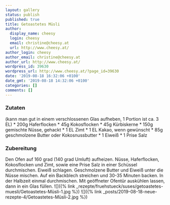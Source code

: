 ```yaml
---
layout: gallery
status: publish
published: true
title: Getoastetes Müsli
author:
  display_name: cheesy
  login: cheesy
  email: christine@cheesy.at
  url: http://www.cheesy.at/
author_login: cheesy
author_email: christine@cheesy.at
author_url: http://www.cheesy.at/
wordpress_id: 39630
wordpress_url: http://www.cheesy.at/?page_id=39630
date: '2019-08-18 16:32:06 +0100'
date_gmt: '2019-08-18 14:32:06 +0100'
categories: []
comments: []
---
```

### Zutaten
(kann man gut in einem verschlossenen Glas aufheben, 1 Portion ist ca. 3 EL)
\* 200g Haferflocken
\* 45g Kokosflocken
\* 45g Kürbiskerne
\* 150g gemischte Nüsse, gehackt
\* 1 EL Zimt
\* 1 EL Kakao, wenn gewünscht
\* 85g geschmolzene Butter oder Kokosnussbutter
\* 1 Eiweiß
\* 1 Prise Salz
### Zubereitung
Den Ofen auf 160 grad (140 grad Umluft) aufheizen. Nüsse, Haferflocken, Kokosflocken und Zimt, sowie eine Prise Salz in einer Schüssel durchmischen. Eiweiß schlagen. Geschmolzene Butter und Eiweiß unter die Nüsse mischen. Auf ein Backblech streichen und 30-35 Minuten backen. In der Halbzeit einmal durchmischen. Mit geöffneter Ofentür auskühlen lassen, dann in ein Glas füllen.
![]({% link _rezepte/fruehstueck/suses/getoastetes-muesli/Getoastetes-Müsli-1.jpg %})
![]({% link _posts/2019-08-18-neue-rezepte-4/Getoastetes-Müsli-2.jpg %})

